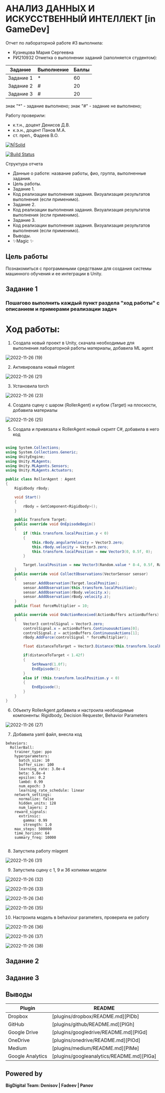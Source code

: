 # АНАЛИЗ ДАННЫХ И ИСКУССТВЕННЫЙ ИНТЕЛЛЕКТ [in GameDev]
Отчет по лабораторной работе #3 выполнила:
- Кузнецова Мария Сергеевна
- РИ210932
Отметка о выполнении заданий (заполняется студентом):

| Задание | Выполнение | Баллы |
| ------ | ------ | ------ |
| Задание 1 | * | 60 |
| Задание 2 | # | 20 |
| Задание 3 | # | 20 |

знак "*" - задание выполнено; знак "#" - задание не выполнено;

Работу проверили:
- к.т.н., доцент Денисов Д.В.
- к.э.н., доцент Панов М.А.
- ст. преп., Фадеев В.О.

[![N|Solid](https://cldup.com/dTxpPi9lDf.thumb.png)](https://nodesource.com/products/nsolid)

[![Build Status](https://travis-ci.org/joemccann/dillinger.svg?branch=master)](https://travis-ci.org/joemccann/dillinger)

Структура отчета

- Данные о работе: название работы, фио, группа, выполненные задания.
- Цель работы.
- Задание 1.
- Код реализации выполнения задания. Визуализация результатов выполнения (если применимо).
- Задание 2.
- Код реализации выполнения задания. Визуализация результатов выполнения (если применимо).
- Задание 3.
- Код реализации выполнения задания. Визуализация результатов выполнения (если применимо).
- Выводы.
- ✨Magic ✨

## Цель работы
Познакомиться с программными средствами для создания системы машинного обучения и ее интеграции в Unity.


## Задание 1
### Пошагово выполнить каждый пункт раздела "ход работы" с описанием и примерами реализации задач
# Ход работы:
1) Создала новый проект в Unity, скачала необходимые для выполнения лабораторной работы материалы, добавила ML agent

![2022-11-26 (19)](https://user-images.githubusercontent.com/113997426/204080705-be147cc7-cc84-4a2a-a6d4-2021207a8bbf.png)

2) Активировала новый mlagent 

![2022-11-26 (21)](https://user-images.githubusercontent.com/113997426/204080783-e57f2532-a2bd-4ee5-aec8-0261a86c7cfc.png)

3) Установила torch

![2022-11-26 (23)](https://user-images.githubusercontent.com/113997426/204080854-c3b2502d-7814-4e48-a602-fca5cbef885e.png)

4) Создала сцену с шаром (RollerAgent) и кубом (Target) на плоскости, добавила материалы

![2022-11-26 (25)](https://user-images.githubusercontent.com/113997426/204080945-1391ffb4-ca91-4255-8b0f-18eb8cbb7627.png)

5) Создала и привязала к RollerAgent новый скрипт С#, добавила в него код

```c#

using System.Collections;
using System.Collections.Generic;
using UnityEngine;
using Unity.MLAgents;
using Unity.MLAgents.Sensors;
using Unity.MLAgents.Actuators;

public class RollerAgent : Agent
{
    Rigidbody rBody;

    void Start()
    {
        rBody = GetComponent<Rigidbody>();
    }

    public Transform Target;
    public override void OnEpisodeBegin()
    {
        if (this.transform.localPosition.y < 0)
        {
            this.rBody.angularVelocity = Vector3.zero;
            this.rBody.velocity = Vector3.zero;
            this.transform.localPosition = new Vector3(0, 0.5f, 0);
        }

        Target.localPosition = new Vector3(Random.value * 8-4, 0.5f, Random.value * 8-4);
    }
    public override void CollectObservations(VectorSensor sensor)
    {
        sensor.AddObservation(Target.localPosition);
        sensor.AddObservation(this.transform.localPosition);
        sensor.AddObservation(rBody.velocity.x);
        sensor.AddObservation(rBody.velocity.z);
    }
    public float forceMultiplier = 10;

    public override void OnActionReceived(ActionBuffers actionBuffers)
    {
        Vector3 controlSignal = Vector3.zero;
        controlSignal.x = actionBuffers.ContinuousActions[0];
        controlSignal.z = actionBuffers.ContinuousActions[1];
        rBody.AddForce(controlSignal * forceMultiplier);

        float distanceToTarget = Vector3.Distance(this.transform.localPosition, Target.localPosition);

        if(distanceToTarget < 1.42f)
        {
            SetReward(1.0f);
            EndEpisode();
        }
        else if (this.transform.localPosition.y < 0)
        {
            EndEpisode();
        }
    }
}

```

6) Объекту RollerAgent добавила и настроила необходимые компоненты: Rigidbody, Decision Requester, Behavior Parameters

![2022-11-26 (27)](https://user-images.githubusercontent.com/113997426/204082339-fa598236-4990-4879-9aa8-d98803f586db.png)

7) Добавила yaml файл, внесла код

```
behaviors:
  RollerBall:
    trainer_type: ppo
    hyperparameters:
      batch_size: 10
      buffer_size: 100
      learning_rate: 3.0e-4
      beta: 5.0e-4
      epsilon: 0.2
      lambd: 0.99
      num_epoch: 3
      learning_rate_schedule: linear
    network_settings:
      normalize: false
      hidden_units: 128
      num_layers: 2
    reward_signals:
      extrinsic:
        gamma: 0.99
        strength: 1.0
    max_steps: 500000
    time_horizon: 64
    summary_freq: 10000
    
```

8) Запустила работу mlagent 

![2022-11-26 (31)](https://user-images.githubusercontent.com/113997426/204082556-40a8189a-2487-41fa-949b-d250a8da4a23.png)

9) Запустила сцену с 1, 9 и 36 копиями модели

![2022-11-26 (32)](https://user-images.githubusercontent.com/113997426/204082667-cbf3faf1-adf1-4521-a376-6762808ccf54.png)

![2022-11-26 (33)](https://user-images.githubusercontent.com/113997426/204082684-9fed8789-cd35-4e45-acf8-8637e9a9c2d6.png)

![2022-11-26 (34)](https://user-images.githubusercontent.com/113997426/204082691-39990813-694b-4796-b8f7-54fdb89145aa.png)

![2022-11-26 (35)](https://user-images.githubusercontent.com/113997426/204082730-0a65bd55-db55-46f6-b721-698f5908cb4c.png)

10) Настроила модель в behaviour parameters, проверила ее работу

![2022-11-26 (36)](https://user-images.githubusercontent.com/113997426/204082795-0be4c1c8-4fc6-43ee-982c-e68f85361617.png)

![2022-11-26 (37)](https://user-images.githubusercontent.com/113997426/204082820-12ea9474-f6c1-4676-82ee-65efbdca6640.png)

![2022-11-26 (38)](https://user-images.githubusercontent.com/113997426/204082870-61b0c6f7-e875-407b-9372-7edb7d775cbb.png)


## Задание 2


## Задание 3


## Выводы


| Plugin | README |
| ------ | ------ |
| Dropbox | [plugins/dropbox/README.md][PlDb] |
| GitHub | [plugins/github/README.md][PlGh] |
| Google Drive | [plugins/googledrive/README.md][PlGd] |
| OneDrive | [plugins/onedrive/README.md][PlOd] |
| Medium | [plugins/medium/README.md][PlMe] |
| Google Analytics | [plugins/googleanalytics/README.md][PlGa] |

## Powered by

**BigDigital Team: Denisov | Fadeev | Panov**
